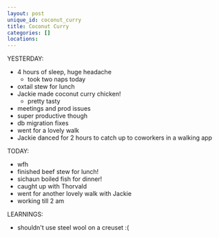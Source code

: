 ```yaml
---
layout: post
unique_id: coconut_curry
title: Coconut Curry
categories: []
locations: 
---
```


YESTERDAY:
* 4 hours of sleep, huge headache
  * took two naps today
* oxtail stew for lunch
* Jackie made coconut curry chicken!
  * pretty tasty
* meetings and prod issues
* super productive though
* db migration fixes
* went for a lovely walk
* Jackie danced for 2 hours to catch up to coworkers in a walking app

TODAY:
* wfh
* finished beef stew for lunch!
* sichaun boiled fish for dinner!
* caught up with Thorvald
* went for another lovely walk with Jackie
* working till 2 am

LEARNINGS:
* shouldn't use steel wool on a creuset :(
